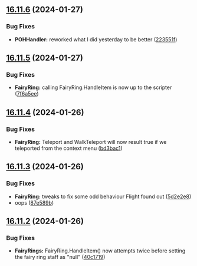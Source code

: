 ## [16.11.6](https://github.com/Torwent/WaspLib/compare/v16.11.5...v16.11.6) (2024-01-27)


### Bug Fixes

* **POHHandler:** reworked what I did yesterday to be better ([223551f](https://github.com/Torwent/WaspLib/commit/223551fba62f5f1e02322b74bb62405d4003dae9))



## [16.11.5](https://github.com/Torwent/WaspLib/compare/v16.11.4...v16.11.5) (2024-01-27)


### Bug Fixes

* **FairyRing:** calling FairyRing.HandleItem is now up to the scripter ([7f6a5ee](https://github.com/Torwent/WaspLib/commit/7f6a5ee6d4481f4e93639ba0ae481aeabf51c53a))



## [16.11.4](https://github.com/Torwent/WaspLib/compare/v16.11.3...v16.11.4) (2024-01-26)


### Bug Fixes

* **FairyRing:** Teleport and WalkTeleport will now result true if we teleported from the context menu ([bd3bac1](https://github.com/Torwent/WaspLib/commit/bd3bac130b83bc31635dbcc207b5adde444899f1))



## [16.11.3](https://github.com/Torwent/WaspLib/compare/v16.11.2...v16.11.3) (2024-01-26)


### Bug Fixes

* **FairyRing:** tweaks to fix some odd behaviour Flight found out ([5d2e2e8](https://github.com/Torwent/WaspLib/commit/5d2e2e853e47819c1ddb571fc679483453b9748f))
* oops ([87e589b](https://github.com/Torwent/WaspLib/commit/87e589b3226ba1b66fc3162e92e1bb820f12fbcf))



## [16.11.2](https://github.com/Torwent/WaspLib/compare/v16.11.1...v16.11.2) (2024-01-26)


### Bug Fixes

* **FairyRings:** FairyRing.HandleItem() now attempts twice before setting the fairy ring staff as "null" ([40c1719](https://github.com/Torwent/WaspLib/commit/40c17196616944753166fb4782f971d375ee0da8))




